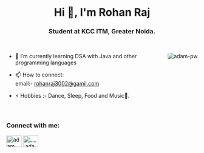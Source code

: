 <h1 align="center">Hi 👋, I'm Rohan Raj</h1>
<h3 align="center">Student at KCC ITM, Greater Noida.</h3>



<br>

<p><img align="right" src="https://github.com/Adam-pw/Adam-pw/blob/main/animation_500_kxa883sd.gif" alt="adam-pw" /></p>


- 🌱 I’m currently learning DSA with Java and other programming languages

- 📫 How to connect:<br>
        email:- rohanraj3002@gamil.com<br>

- ⚡ Hobbies  :- Dance, Sleep, Food and Music🎵.

<br>

<h3 align="left">Connect with me:</h3>
<p align="left">
  <a href="https://www.linkedin.com/in/rohan-raj-121915216" target="blank"><img align="center"
      src="https://raw.githubusercontent.com/rahuldkjain/github-profile-readme-generator/master/src/images/icons/Social/linked-in-alt.svg"
      alt="adam pithewan" height="30" width="40" /></a>
  <a href="https://instagram.com/bboy__raj" target="blank"><img align="center"
      src="https://raw.githubusercontent.com/rahuldkjain/github-profile-readme-generator/master/src/images/icons/Social/instagram.svg"
      alt="_._.adam._" height="30" width="40" /></a>

</p>



<br>
